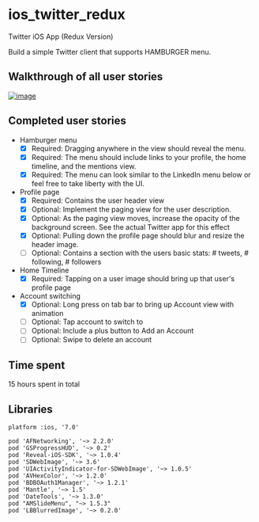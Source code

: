 ios_twitter_redux
=================

Twitter iOS App (Redux Version)

Build a simple Twitter client that supports HAMBURGER menu.

## Walkthrough of all user stories

[![image](https://raw.githubusercontent.com/wiki/stanleyhlng/ios_twitter_redux/assets/ios_twitter_redux.gif)](https://raw.githubusercontent.com/wiki/stanleyhlng/ios_twitter_redux/assets/ios_twitter_redux.gif)

## Completed user stories

 * Hamburger menu
   * [x] Required: Dragging anywhere in the view should reveal the menu.
   * [x] Required: The menu should include links to your profile, the home timeline, and the mentions view.
   * [x] Required: The menu can look similar to the LinkedIn menu below or feel free to take liberty with the UI.
 * Profile page
   * [x] Required: Contains the user header view
   * [x] Optional: Implement the paging view for the user description.
   * [x] Optional: As the paging view moves, increase the opacity of the background screen. See the actual Twitter app for this effect
   * [x] Optional: Pulling down the profile page should blur and resize the header image.
   * [ ] Optional: Contains a section with the users basic stats: # tweets, # following, # followers
 * Home Timeline
   * [x] Required: Tapping on a user image should bring up that user's profile page
 * Account switching
   * [x] Optional: Long press on tab bar to bring up Account view with animation
   * [ ] Optional: Tap account to switch to
   * [ ] Optional: Include a plus button to Add an Account
   * [ ] Optional: Swipe to delete an account

## Time spent
15 hours spent in total

## Libraries
```
platform :ios, '7.0'

pod 'AFNetworking', '~> 2.2.0'
pod 'GSProgressHUD', '~> 0.2'
pod 'Reveal-iOS-SDK', '~> 1.0.4'
pod 'SDWebImage', '~> 3.6'
pod 'UIActivityIndicator-for-SDWebImage', '~> 1.0.5'
pod 'AVHexColor', '~> 1.2.0'
pod 'BDBOAuth1Manager', '~> 1.2.1'
pod 'Mantle', '~> 1.5'
pod 'DateTools', '~> 1.3.0'
pod "AMSlideMenu", "~> 1.5.3"
pod 'LBBlurredImage', '~> 0.2.0'
```
